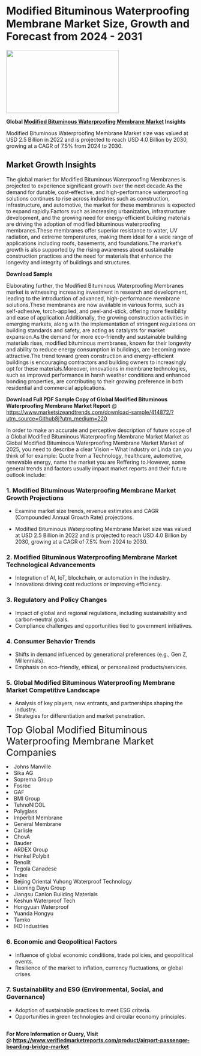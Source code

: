 <H1>Modified Bituminous Waterproofing Membrane Market Size, Growth and Forecast from 2024 - 2031</H1><img class="aligncenter size-medium wp-image-584254" src="https://thirdeyenews.in/wp-content/uploads/2024/09/Global-Market-Research-300x168.jpeg" alt="" width="300" height="168" /><p><strong>Global&nbsp;<a href="https://www.marketsizeandtrends.com/download-sample/414872/?utm_source=Github8j?utm_medium=220">Modified Bituminous Waterproofing Membrane Market</a> Insights</strong></p><p>Modified Bituminous Waterproofing Membrane Market size was valued at USD 2.5 Billion in 2022 and is projected to reach USD 4.0 Billion by 2030, growing at a CAGR of 7.5% from 2024 to 2030.</p><p><h2>Market Growth Insights</h2> <p>The global market for Modified Bituminous Waterproofing Membranes is projected to experience significant growth over the next decade.As the demand for durable, cost-effective, and high-performance waterproofing solutions continues to rise across industries such as construction, infrastructure, and automotive, the market for these membranes is expected to expand rapidly.Factors such as increasing urbanization, infrastructure development, and the growing need for energy-efficient building materials are driving the adoption of modified bituminous waterproofing membranes.These membranes offer superior resistance to water, UV radiation, and extreme temperatures, making them ideal for a wide range of applications including roofs, basements, and foundations.The market's growth is also supported by the rising awareness about sustainable construction practices and the need for materials that enhance the longevity and integrity of buildings and structures.</p> <p><strong>Download Sample</strong></p> <p>Elaborating further, the Modified Bituminous Waterproofing Membranes market is witnessing increasing investment in research and development, leading to the introduction of advanced, high-performance membrane solutions.These membranes are now available in various forms, such as self-adhesive, torch-applied, and peel-and-stick, offering more flexibility and ease of application.Additionally, the growing construction activities in emerging markets, along with the implementation of stringent regulations on building standards and safety, are acting as catalysts for market expansion.As the demand for more eco-friendly and sustainable building materials rises, modified bituminous membranes, known for their longevity and ability to reduce energy consumption in buildings, are becoming more attractive.The trend toward green construction and energy-efficient buildings is encouraging contractors and building owners to increasingly opt for these materials.Moreover, innovations in membrane technologies, such as improved performance in harsh weather conditions and enhanced bonding properties, are contributing to their growing preference in both residential and commercial applications.</p> <p><span class=""><strong>Download Full PDF Sample Copy of Global Modified Bituminous Waterproofing Membrane Market Report</strong> @ <a href="https://www.marketsizeandtrends.com/download-sample/414872/?utm_source=Github8j?utm_medium=220" target="_blank">https://www.marketsizeandtrends.com/download-sample/414872/?utm_source=Github8j?utm_medium=220</a></span></p><p>In order to make an accurate and perceptive description of future scope of a Global&nbsp;Modified Bituminous Waterproofing Membrane Market Market as Global&nbsp;Modified Bituminous Waterproofing Membrane Market Market of 2025, you need to describe a clear Vision &ndash; What Industry or Linda can you think of for example: Quote from a Technology, healthcare, automotive, renewable energy, name the market you are Reffering to.However, some general trends and factors usually impact market reports and their future outlook include:</p><h3>1.&nbsp;<strong>Modified Bituminous Waterproofing Membrane Market Growth Projections</strong></h3><ul><li>Examine market size trends, revenue estimates and CAGR (Compounded Annual Growth Rate) projections.</li><li><p>Modified Bituminous Waterproofing Membrane Market size was valued at USD 2.5 Billion in 2022 and is projected to reach USD 4.0 Billion by 2030, growing at a CAGR of 7.5% from 2024 to 2030.</p></li></ul><h3>2.&nbsp;<strong>Modified Bituminous Waterproofing Membrane Market Technological Advancements</strong></h3><ul><li>Integration of AI, IoT, blockchain, or automation in the industry.</li><li>Innovations driving cost reductions or improving efficiency.</li></ul><h3>3.&nbsp;<strong>Regulatory and Policy Changes</strong></h3><ul><li>Impact of global and regional regulations, including sustainability and carbon-neutral goals.</li><li>Compliance challenges and opportunities tied to government initiatives.</li></ul><h3>4.&nbsp;<strong>Consumer Behavior Trends</strong></h3><ul><li>Shifts in demand influenced by generational preferences (e.g., Gen Z, Millennials).</li><li>Emphasis on eco-friendly, ethical, or personalized products/services.</li></ul><h3>5.&nbsp;<strong>Global Modified Bituminous Waterproofing Membrane Market Competitive Landscape</strong></h3><ul><li>Analysis of key players, new entrants, and partnerships shaping the industry.</li><li>Strategies for differentiation and market penetration.</li></ul><p data-pm-slice="1 1 []"><span style="color: inherit; font-family: inherit; font-size: 25px;">Top Global Modified Bituminous Waterproofing Membrane Market Companies</span></p><div class="" data-test-id=""><p><li>Johns Manville</li><li> Sika AG</li><li> Soprema Group</li><li> Fosroc</li><li> GAF</li><li> BMI Group</li><li> TehnoNICOL</li><li> Polyglass</li><li> Imperbit Membrane</li><li> General Membrane</li><li> Carlisle</li><li> ChovA</li><li> Bauder</li><li> ARDEX Group</li><li> Henkel Polybit</li><li> Renolit</li><li> Tegola Canadese</li><li> Index</li><li> Beijing Oriental Yuhong Waterproof Technology</li><li> Liaoning Dayu Group</li><li> Jiangsu Canlon Building Materials</li><li> Keshun Waterproof Tech</li><li> Hongyuan Waterproof</li><li> Yuanda Hongyu</li><li> Tamko</li><li> IKO Industries</li></p></div><h3>6.&nbsp;<strong>Economic and Geopolitical Factors</strong></h3><ul><li>Influence of global economic conditions, trade policies, and geopolitical events.</li><li>Resilience of the market to inflation, currency fluctuations, or global crises.</li></ul><h3>7.&nbsp;<strong>Sustainability and ESG (Environmental, Social, and Governance)</strong></h3><ul><li>Adoption of sustainable practices to meet ESG criteria.</li><li>Opportunities in green technologies and circular economy principles.</li></ul><h2><strong style="font-size: 14px;">For More Information or Query, Visit @&nbsp;</strong><a style="background-color: #ffffff; font-size: 14px;" href="https://www.marketsizeandtrends.com/report/modified-bituminous-waterproofing-membrane-market/" target="_blank">https://www.verifiedmarketreports.com/product/airport-passenger-boarding-bridge-market</a></h2>